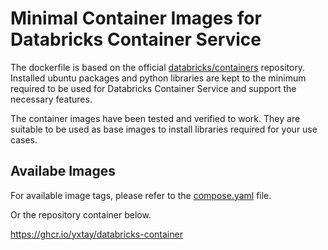 # Minimal Container Images for Databricks Container Service

The dockerfile is based on the official
[databricks/containers](https://github.com/databricks/containers) repository.
Installed ubuntu packages and python libraries are kept to the minimum required
to be used for Databricks Container Service and support the necessary features.

The container images have been tested and verified to work.
They are suitable to be used as base images
to install libraries required for your use cases.

## Availabe Images

For available image tags, please refer to the [compose.yaml](compose.yaml) file.

Or the repository container below.

<https://ghcr.io/yxtay/databricks-container>
